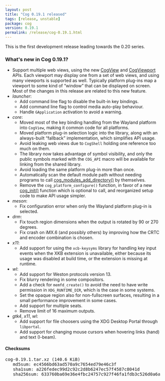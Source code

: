 ```yaml
---
layout: post
title: "Cog 0.19.1 released"
tags: [release, unstable]
package: cog
version: 0.19.1
permalink: /release/cog-0.19.1.html
---
```


This is the first development release leading towards the 0.20 series.

### What's new in Cog 0.19.1?

- Support multiple web views, using the new
  [CogView](https://igalia.github.io/cog/class.View.html) and
  [CogViewport](https://igalia.github.io/cog/class.Viewport.html) APIs.
  Each viewport may display one from a set of web views, and using many
  viewports is supported as well. Typically platform plug-ins map a
  viewport to some kind of “window” that can be displayed on screen.
  Most of the changes in this release are related to this new feature.
- *launcher*:
  - Add command line flag to disable the built-in key bindings.
  - Add command line flag to control media auto-play behaviour.
  - Handle `GApplication` activation to avoid a warning.
- *core*:
  - Moved most of the key binding handling from the Wayland platform
    into `CogView`, making it common code for all platforms.
  - Moved platform plug-in selection logic into the library, along
    with an always-built “fallback” implementation, which simplifies API
    usage.
  - Avoid leaking web views due to `CogShell` holding one reference
    too much on them.
  - The library now takes advantage of symbol visibility, and only
    the public symbols marked with the `COG_API` macro will be available for
    linking from the shared library.
  - Avoid loading the same platform plug-in more than once.
  - Automatically scan the default module path without needing
    programs to call
    [cog_modules_add_directory()](https://igalia.github.io/cog/func.modules_add_directory.html)
    by themselves.
  - Remove the `cog_platform_configure()` function, in favor of
    a new [cog_init()](https://igalia.github.io/cog/func.init.html) function
    which is optional to call, and reorganized setup code to make API
    usage simpler.
- *meson*:
  - Fix configuration error when only the Wayland platform plug-in
    is selected.
- *drm*:
  - Fix touch region dimensions when the output is rotated by 90
    or 270 degrees.
  - Fix crash on iMX.6 (and possibly others) by improving how the
    CRTC and encoder combination is chosen.
- *x11*:
  - Add support for using the `xcb-keysyms` library for handling key
    input events when the XKB extension is unavailable, either because
    its usage was disabled at build time, or the extension is missing at
    runtime.
- *wl*:
  - Add support for Weston protocols version 13.
  - Fix blurry rendering in some compositors.
  - Add a check for `memfd_create()` to avoid the need to have write
    permission in `XDG_RUNTIME_DIR`, which is the case in some systems.
  - Set the opaque region also for non-fullscreen surfaces, resulting
    in a small performance improvement in some cases.
  - Add support for multiple seats.
  - Remove limit of 16 maximum outputs.
- *gtk4*, *x11*, *wl*:
  - Add support for file choosers using the XDG Desktop
    Portal through `libportal`.
  - Add support for changing mouse cursors when hovering
    links (hand) and text (I-beam).

#### Checksums

<pre>
cog-0.19.1.tar.xz (140.6 KiB)
   md5sum: ec4566bd63ad570a9c7654ed79e46c3f
   sha1sum: a226fedec99d2c92c2d8b6247ec57f4587c8041d
   sha256sum: 633760ba69e36e4fbc24757c927f46fa1fdb3c526d0a6ac6ab35a21d35ad57b3
</pre>
